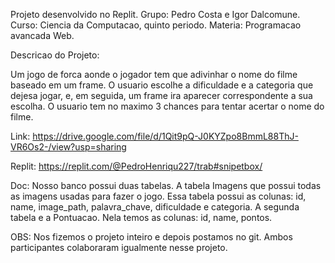 Projeto desenvolvido no Replit.
Grupo: Pedro Costa e Igor Dalcomune.
Curso: Ciencia da Computacao, quinto periodo.
Materia: Programacao avancada Web.

Descricao do Projeto:

Um jogo de forca aonde o jogador tem que adivinhar o nome do filme baseado em um frame. O usuario escolhe a dificuldade e a categoria
que dejesa jogar, e, em seguida, um frame ira aparecer correspondente a sua escolha. O usuario tem no maximo 3 chances para tentar
acertar o nome do filme.

Link:
https://drive.google.com/file/d/1Qit9pQ-J0KYZpo8BmmL88ThJ-VR6Os2-/view?usp=sharing

Replit:
https://replit.com/@PedroHenriqu227/trab#snipetbox/

Doc:
Nosso banco possui duas tabelas. A tabela Imagens que possui todas as imagens usadas para fazer o jogo. Essa tabela possui as colunas:
id, name, image_path, palavra_chave, dificuldade e categoria. A segunda tabela e a Pontuacao. Nela temos as colunas: id, name, pontos.

OBS: Nos fizemos o projeto inteiro e depois postamos no git. Ambos participantes colaboraram igualmente nesse projeto.
